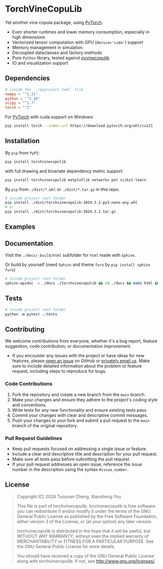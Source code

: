 # TorchVineCopuLib

Yet another vine copula package, using [PyTorch](https://pytorch.org/get-started/locally/).

- Even shorter runtimes and lower memory consumption, especially in high dimensions
- Vectorized tensor computation with GPU (`device='cuda'`) support
- Memory management in simulation
- Decoupled dataclasses and factory methods
- Pure `Python` library, tested against [pyvinecopulib](https://github.com/vinecopulib/pyvinecopulib/)
- IO and visualization support

## Dependencies

```toml
# inside the `./pyproject.toml` file
numpy = "^1.21"
python = "^3.10"
scipy = "^1.7"
torch = "^2"
```

For [PyTorch](https://pytorch.org/get-started/locally/) with cuda support on Windows:

```bash
pip install torch --index-url https://download.pytorch.org/whl/cu121
```

## Installation

By `pip` from `PyPI`:

```bash
pip install torchvinecopulib
```

with full drawing and bivariate dependency metric support:

```bash
pip install torchvinecopulib matplotlib networkx pot scikit-learn
```

By `pip` from `./dist/*.whl` or `./dist/*.tar.gz` in this repo.

```bash
# inside project root folder
pip install ./dist/torchvinecopulib-2024.3.2-py3-none-any.whl
# or
pip install ./dist/torchvinecopulib-2024.3.2.tar.gz
```

## Examples

<!-- TODO -->

## Documentation

Visit the `./docs/_build/html` subfolder for `html` made with `Sphinx`.

Or build by yourself (need `Sphinx` and theme `furo` by `pip install sphinx furo`)

```bash
# inside project root folder
sphinx-apidoc -o ./docs ./torchvinecopulib && cd ./docs && make html && cd ..
```

## Tests

```python
# inside project root folder
python -m pytest ./tests
```

## Contributing

We welcome contributions from everyone, whether it's a bug report, feature suggestion, code contribution, or documentation improvement.

- If you encounter any issues with the project or have ideas for new features, please [open an issue](https://github.com/your-username/your-project/issues) on GitHub or [privately email us](mailto:cty120120@gmail.com). Make sure to include detailed information about the problem or feature request, including steps to reproduce for bugs.

### Code Contributions

1. Fork the repository and create a new branch from the `main` branch.
2. Make your changes and ensure they adhere to the project's coding style and conventions.
3. Write tests for any new functionality and ensure existing tests pass.
4. Commit your changes with clear and descriptive commit messages.
5. Push your changes to your fork and submit a pull request to the `main` branch of the original repository.

### Pull Request Guidelines

- Keep pull requests focused on addressing a single issue or feature.
- Include a clear and descriptive title and description for your pull request.
- Make sure all tests pass before submitting the pull request.
- If your pull request addresses an open issue, reference the issue number in the description using the syntax `#issue_number`.

## License

> Copyright (C) 2024 Tuoyuan Cheng, Xiaosheng You
>
> This file is part of torchvinecopulib.
> torchvinecopulib is free software: you can redistribute it and/or modify
> it under the terms of the GNU General Public License as published by
> the Free Software Foundation, either version 3 of the License, or
> (at your option) any later version.
>
> torchvinecopulib is distributed in the hope that it will be useful,
> but WITHOUT ANY WARRANTY; without even the implied warranty of
> MERCHANTABILITY or FITNESS FOR A PARTICULAR PURPOSE. See the
> GNU General Public License for more details.
>
> You should have received a copy of the GNU General Public License
> along with torchvinecopulib. If not, see <http://www.gnu.org/licenses/>.
